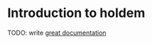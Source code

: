# Introduction to holdem

TODO: write [great documentation](http://jacobian.org/writing/great-documentation/what-to-write/)
